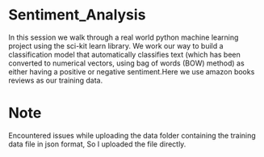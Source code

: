 # Sentiment_Analysis
In this session we walk through a real world python machine learning project using the sci-kit learn library. We work our way to build a classification model that automatically classifies text (which has been converted to numerical vectors, using bag of words (BOW) method) as either having a positive or negative sentiment.Here we use amazon books reviews as our training data.

# Note
Encountered issues while uploading the data folder containing the training data file in json format, So I uploaded the file directly.
